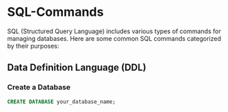 # SQL-Commands

SQL (Structured Query Language) includes various types of commands for managing databases. Here are some common SQL commands categorized by their purposes:

## Data Definition Language (DDL)

### Create a Database
```sql
CREATE DATABASE your_database_name;
